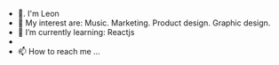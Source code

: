 - 👋<Hello World>. I'm Leon
- 👀 My interest are: Music. Marketing. Product design. Graphic design.
- 🌱 I’m currently learning: Reactjs
- 
- 📫 How to reach me ...

<!---
Leonnoirsr/Leonnoirsr is a ✨ special ✨ repository because its `README.md` (this file) appears on your GitHub profile.
You can click the Preview link to take a look at your changes.
--->
